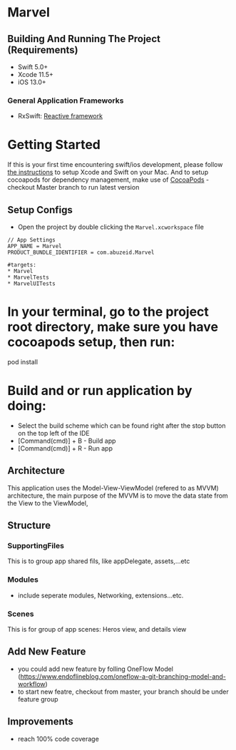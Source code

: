 # Marvel

## Building And Running The Project (Requirements)
* Swift 5.0+
* Xcode 11.5+
* iOS 13.0+

### General Application Frameworks
- RxSwift: [Reactive framework](https://github.com/ReactiveX/RxSwift)
# Getting Started
If this is your first time encountering swift/ios development, please follow [the instructions](https://developer.apple.com/support/xcode/) to setup Xcode and Swift on your Mac. And to setup cocoapods for dependency management, make use of [CocoaPods](https://guides.cocoapods.org/using/getting-started.html#getting-started)
-checkout Master branch to run latest version
## Setup Configs
* Open the project by double clicking the `Marvel.xcworkspace` file
```
// App Settings
APP_NAME = Marvel
PRODUCT_BUNDLE_IDENTIFIER = com.abuzeid.Marvel

#targets:
* Marvel
* MarvelTests
* MarvelUITests

```


# In your terminal, go to the project root directory, make sure you have cocoapods setup, then run:
pod install

# Build and or run application by doing:
* Select the build scheme which can be found right after the stop button on the top left of the IDE
* [Command(cmd)] + B - Build app
* [Command(cmd)] + R - Run app

## Architecture
This application uses the Model-View-ViewModel (refered to as MVVM) architecture,
the main purpose of the MVVM is to move the data state from the View to the ViewModel, 


## Structure

### SupportingFiles
This is to group app shared fils, like appDelegate, assets,...etc

### Modules
- include seperate modules, Networking, extensions...etc.

### Scenes
This is for group of app scenes: Heros view, and details view


## Add New Feature
 * you could  add new feature by folling OneFlow Model  (https://www.endoflineblog.com/oneflow-a-git-branching-model-and-workflow)
 * to start new featre, checkout from master, your branch should be under feature group
 
 ## Improvements

 * reach 100% code coverage
